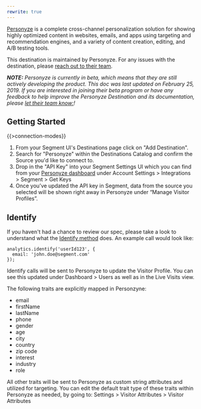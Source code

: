 ```yaml
---
rewrite: true
---
```

[Personyze](https://www.personyze.com/?utm_source=segmentio&utm_medium=docs&utm_campaign=partners) is a complete cross-channel personalization solution for showing highly optimized content in websites, emails, and apps using targeting and recommendation engines, and a variety of content creation, editing, and A/B testing tools. 

This destination is maintained by Personyze. For any issues with the destination, please [reach out to their team](mailto:info@personyze.com).

_**NOTE:** Personyze is currently in beta, which means that they are still actively developing the product. This doc was last updated on February 25, 2019. If you are interested in joining their beta program or have any feedback to help improve the Personyze Destination and its documentation, please [let  their team know:](mailto:info@personyze.com)!_

## Getting Started

{{>connection-modes}}

1. From your Segment UI's Destinations page click on "Add Destination".
2. Search for "Personyze" within the Destinations Catalog and confirm the Source you'd like to connect to.
3. Drop in the "API Key" into your Segment Settings UI which you can find from your [Personyze dashboard](https://personyze.com/site/tracker/condition/index#cat=Account%20settings%2FMain%20settings%2FIntegrations/conditions) under Account Settings > Integrations > Segment > Get Keys
4. Once you’ve updated the API key in Segment, data from the source you selected will be shown right away in Personyze under “Manage Visitor Profiles”. 


## Identify

If you haven't had a chance to review our spec, please take a look to understand what the [Identify method](https://segment.com/docs/spec/identify/) does. An example call would look like:

```
analytics.identify('userId123', {
  email: 'john.doe@segment.com'
});
```

Identify calls will be sent to Personyze to update the Visitor Profile. You can see this updated under Dashboard > Users as well as in the Live Visits view.

The following traits are explicitly mapped in Personzyne: 

* email
* firstName
* lastName
* phone
* gender
* age
* city
* country
* zip code
* interest
* industry
* role

All other traits will be sent to Personyze as custom string attributes and utilized for targeting. You can edit the default trait type of these traits within Personyze as needed, by going to:
Settings > Visitor Attributes > Visitor Attributes

